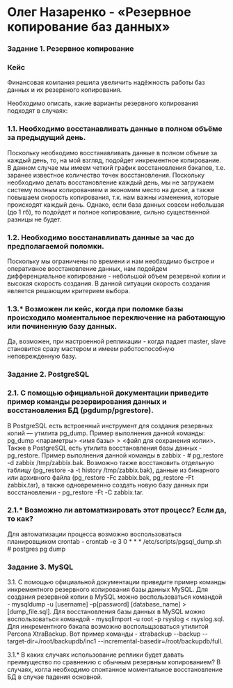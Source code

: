 # Олег Назаренко - «Резервное копирование баз данных» 

### Задание 1. Резервное копирование

### Кейс
Финансовая компания решила увеличить надёжность работы баз данных и их резервного копирования. 

Необходимо описать, какие варианты резервного копирования подходят в случаях: 

### 1.1. Необходимо восстанавливать данные в полном объёме за предыдущий день.

Поскольку необходимо восстанавливать данные в полном объеме за каждый день, то, на мой взгляд, подойдет инкрементное копирование.
В данном случае мы имеем четкий график восстановления бэкапов, т.е. заранее известное количество точек восстановления. Поскольку необходимо делать восстановление каждый день, мы не загружаем систему полным копированием и экономим место на диске, а также повышаем скорость копирования, т.к. нам важны изменения, которые происходят каждый день. Однако, если база данных совсем небольшая (до 1 гб), то подойдет и полное копирование, сильно существенной разницы не будет.


### 1.2. Необходимо восстанавливать данные за час до предполагаемой поломки.

Поскольку мы ограничены по времени и нам необходимо быстрое и оперативное восстановление данных, нам подойдем дифференциальное копирование - небольшой объем резервной копии и высокая скорость создания. В данной ситуации скорость создания является решающим критерием выбора.


### 1.3.* Возможен ли кейс, когда при поломке базы происходило моментальное переключение на работающую или починенную базу данных.
Да, возможен, при настроенной репликации - когда падает master, slave становится сразу мастером и имеем работоспособную неповрежденную базу. 


### Задание 2. PostgreSQL

### 2.1. С помощью официальной документации приведите пример команды резервирования данных и восстановления БД (pgdump/pgrestore).
В PostgreSQL есть встроенный инструмент для создания резервных копий — утилита pg_dump. Пример выполнения данной команды: pg_dump <параметры> <имя базы> > <файл для сохранения копии>.
Также в PostgreSQL есть утилита восстановления базы данных - pg_restore. Пример выполнения данной команды в zabbix - # pg_restore -d zabbix /tmp/zabbix.bak. Возможно также восстановить отдельную таблицу (pg_restore -a -t history /tmp/zabbix.bak), данные из бинарного или архивного файла (pg_restore -Fc zabbix.bak, pg_restore -Ft zabbix.tar), а также одновременно создать новую базу данных при восстановлении -  pg_restore -Ft -С zabbix.tar.


### 2.1.* Возможно ли автоматизировать этот процесс? Если да, то как?
Для автоматизации процесса возможно воспользоваться планировщиком crontab - crontab -e
3 0 * * * /etc/scripts/pgsql_dump.sh # postgres pg dump


### Задание 3. MySQL

3.1. С помощью официальной документации приведите пример команды инкрементного резервного копирования базы данных MySQL. 
Для создания резервной копии в MySQL можно воспользоваться командой -  mysqldump -u [username] –p[password] [database_name] > [dump_file.sql].
Для восстановления базы данных  в MySQL можно воспользоваться командой - mysqlimport -u root -p rsyslog < rsyslog.sql.
Для инкрементного бэкапа возможно воспольщзоваться утилитой Percona XtraBackup. Вот пример команды - xtrabackup --backup --target-dir=/root/backupdb/inc1 --incremental-basedir=/root/backupdb/full.

3.1.* В каких случаях использование реплики будет давать преимущество по сравнению с обычным резервным копированием?
В случаях, когла необходимо спонтанное моментальное восстановление БД в случае падения основной.

